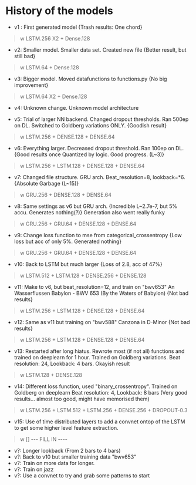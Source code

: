 # History of the models

- v1 : First generated model {Trash results: One chord}
> w LSTM.256 X2 + Dense.128 
 
 - v2: Smaller model. Smaller data set. Created new file {Better result, but still bad}
 > w LSTM.64 + Dense.128

- v3: Bigger model. Moved datafunctions to functions.py {No big improvement}
> w LSTM.64 X2 + Dense.128

- v4: Unknown change. Unknown model architecture

- v5: Trial of larger NN backend. Changed dropout thresholds. Ran 500ep on DL. Switched to Goldberg variations ONLY. {Goodish result}
>w LSTM.256 + DENSE.128 + DENSE.64

- v6: Everything larger. Decreased dropout threshold. Ran 100ep on DL. {Good results once Quantized by logic. Good progress. (L~3)}
>w LSTM.256 + LSTM.128 + DENSE.128 + DENSE.64

- v7: Changed file structure. GRU arch. Beat_resolution=8, lookback=*6. {Absolute Garbage (L~15)}
>w GRU.256 + DENSE.128 + DENSE.64

- v8: Same settings as v6 but GRU arch. {Incredible L~2.7e-7, but 5% accu. Generates nothing(?)}
Generation also went really funky
>w GRU.256 + GRU.64 + DENSE.128 + DENSE.64

- v9: Change loss function to mse from categorical_crossentropy {Low loss but acc of only 5%. Generated nothing}
>w GRU.256 + GRU.64 + DENSE.128 + DENSE.64

- v10: Back to LSTM but much larger {Loss of 2.8, acc of 47%}
>w LSTM.512 + LSTM.128 + DENSE.256 + DENSE.128

- v11: Make to v6, but beat_resolution=12, and train on "bwv653" An Wasserflussen Babylon - BWV 653
(By the Waters of Babylon) {Not bad results}
>w LSTM.256 + LSTM.128 + DENSE.128 + DENSE.64

- v12: Same as v11 but training on "bwv588" Canzona in D-Minor {Not bad results}
>w LSTM.256 + LSTM.128 + DENSE.128 + DENSE.64
 
- v13: Restarted after long hiatus. Rewrote most (if not all) functions and trained on deeplearn for 1 hour. Trained on Goldberg variations. 
Beat resolution: 24, Lookback: 4 bars. Okayish result
>w LSTM.128 + DENSE.128

- v14: Different loss function, used "binary_crossentropy". Trained on Goldberg on deeplearn
Beat resolution: 4, Lookback: 8 bars (Very good results... almost too good, might have memorised them)
>w LSTM.256 + LSTM.512 + LSTM.256 + DENSE.256 + DROPOUT-0.3

- v15: Use of time distributed layers to add a convnet ontop of the LSTM to get some higher level feature extraction.

>w [] --- FILL IN ----

- v?: Longer lookback (From 2 bars to 4 bars)
- v?: Back to v10 but smaller training data "bwv653"
- v?: Train on more data for longer.
- v?: Train on jazz
- v?: Use a convnet to try and grab some patterns to start

